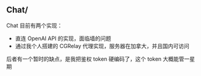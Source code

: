 ## Chat/

Chat 目前有两个实现：

- 直连 OpenAI API 的实现，面临墙的问题
- 通过我个人搭建的 CGRelay 代理实现，服务器在加拿大，并且国内可访问

后者有一个暂时的缺点，是我把鉴权 token 硬编码了，这个 token 大概能管一星期
